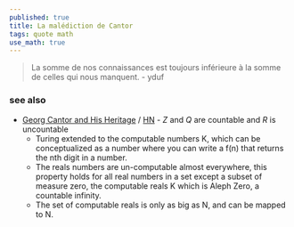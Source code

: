 ```yaml
---
published: true
title: La malédiction de Cantor
tags: quote math
use_math: true
---
```

> La somme de nos connaissances est toujours inférieure à la somme de celles qui nous manquent. - yduf

### see also
- [	Georg Cantor and His Heritage](http://arxiv.org/pdf/math/0209244) / [HN](https://news.ycombinator.com/item?id=39727610) - $Z$ and $Q$ are countable and $R$ is uncountable
	- Turing extended to the computable numbers K, which can be conceptualized as a number where you can write a f(n) that returns the nth digit in a number.
    - The reals numbers are un-computable almost everywhere, this property holds for all real numbers in a set except a subset of measure zero, the computable reals K which is Aleph Zero, a countable infinity.
	- The set of computable reals is only as big as N, and can be mapped to N.

